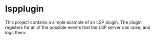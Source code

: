 # lspplugin

This project contains a simple example of an LSP plugin. The plugin registers for all of the
possible events that the LSP server can raise, and logs them.
